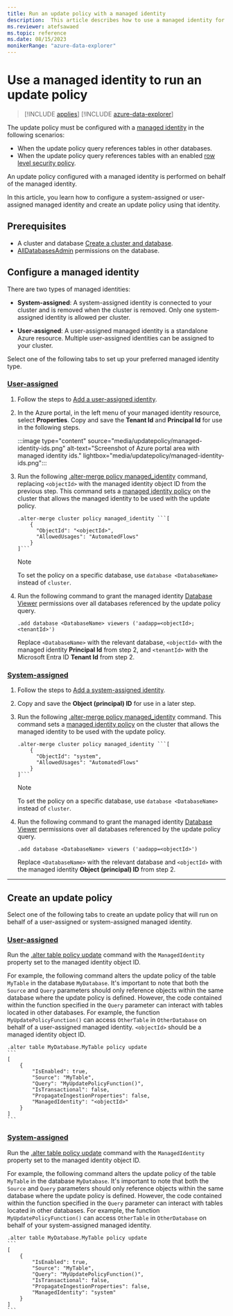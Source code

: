 ```yaml
---
title: Run an update policy with a managed identity
description:  This article describes how to use a managed identity for update policy.
ms.reviewer: atefsawaed
ms.topic: reference
ms.date: 08/15/2023
monikerRange: "azure-data-explorer"
---
```

# Use a managed identity to run an update policy

> [!INCLUDE [applies](../includes/applies-to-version/applies.md)] [!INCLUDE [azure-data-explorer](../includes/applies-to-version/azure-data-explorer.md)]

The update policy must be configured with a [managed identity](/azure/data-explorer/managed-identities-overview.md) in the following scenarios:

* When the update policy query references tables in other databases.
* When the update policy query references tables with an enabled [row level security policy](row-level-security-policy.md).

An update policy configured with a managed identity is performed on behalf of the managed identity.

In this article, you learn how to configure a system-assigned or user-assigned managed identity and create an update policy using that identity.

## Prerequisites

* A cluster and database [Create a cluster and database](/azure/data-explorer/create-cluster-and-database).
* [AllDatabasesAdmin](../access-control/role-based-access-control.md) permissions on the database.

## Configure a managed identity

There are two types of managed identities:

* **System-assigned**: A system-assigned identity is connected to your cluster and is removed when the cluster is removed. Only one system-assigned identity is allowed per cluster.

* **User-assigned**: A user-assigned managed identity is a standalone Azure resource. Multiple user-assigned identities can be assigned to your cluster.

Select one of the following tabs to set up your preferred managed identity type.

### [User-assigned](#tab/user-assigned)

1. Follow the steps to [Add a user-assigned identity](/azure/data-explorer/configure-managed-identities-cluster#add-a-user-assigned-identity).

1. In the Azure portal, in the left menu of your managed identity resource, select **Properties**. Copy and save the **Tenant Id** and **Principal Id** for use in the following steps.

    :::image type="content" source="media/updatepolicy/managed-identity-ids.png" alt-text="Screenshot of Azure portal area with managed identity ids." lightbox="media/updatepolicy/managed-identity-ids.png":::

1. Run the following [.alter-merge policy managed_identity](alter-merge-managed-identity-policy-command.md) command, replacing `<objectId>` with the managed identity object ID from the previous step. This command sets a [managed identity policy](../management/managed-identity-policy.md) on the cluster that allows the managed identity to be used with the update policy.

    ````kusto
    .alter-merge cluster policy managed_identity ```[
        {
          "ObjectId": "<objectId>",
          "AllowedUsages": "AutomatedFlows"
        }
    ]```
    ````

    > [!NOTE]
    > To set the policy on a specific database, use `database <DatabaseName>` instead of `cluster`.

1. Run the following command to grant the managed identity [Database Viewer](../access-control/role-based-access-control.md) permissions over all databases referenced by the update policy query.

    ```kusto
    .add database <DatabaseName> viewers ('aadapp=<objectId>;<tenantId>')
    ```

    Replace `<DatabaseName>` with the relevant database, `<objectId>` with the managed identity **Principal Id** from step 2, and `<tenantId>` with the Microsoft Entra ID **Tenant Id** from step 2.

### [System-assigned](#tab/system-assigned)

1. Follow the steps to [Add a system-assigned identity](/azure/data-explorer/configure-managed-identities-cluster#add-a-system-assigned-identity).

1. Copy and save the **Object (principal) ID** for use in a later step.

1. Run the following [.alter-merge policy managed_identity](alter-merge-managed-identity-policy-command.md) command. This command sets a [managed identity policy](../management/managed-identity-policy.md) on the cluster that allows the managed identity to be used with the update policy.

    ````kusto
    .alter-merge cluster policy managed_identity ```[
        {
          "ObjectId": "system",
          "AllowedUsages": "AutomatedFlows"
        }
    ]```
    ````

    > [!NOTE]
    > To set the policy on a specific database, use `database <DatabaseName>` instead of `cluster`.

1. Run the following command to grant the managed identity [Database Viewer](../access-control/role-based-access-control.md) permissions over all databases referenced by the update policy query.

    ```kusto
    .add database <DatabaseName> viewers ('aadapp=<objectId>')
    ```

    Replace `<DatabaseName>` with the relevant database and `<objectId>` with the managed identity **Object (principal) ID** from step 2.

---

## Create an update policy

Select one of the following tabs to create an update policy that will run on behalf of a user-assigned or system-assigned managed identity.

### [User-assigned](#tab/user-assigned)

Run the [.alter table policy update](alter-table-update-policy-command.md) command with the `ManagedIdentity` property set to the managed identity object ID.

For example, the following command alters the update policy of the table `MyTable` in the database `MyDatabase`. It's important to note that both the `Source` and `Query` parameters should only reference objects within the same database where the update policy is defined. However, the code contained within the function specified in the `Query` parameter can interact with tables located in other databases. For example, the function `MyUpdatePolicyFunction()` can access `OtherTable` in `OtherDatabase` on behalf of a user-assigned managed identity. `<objectId>` should be a managed identity object ID.

````kusto
.alter table MyDatabase.MyTable policy update
```
[
    {
        "IsEnabled": true,
        "Source": "MyTable",
        "Query": "MyUpdatePolicyFunction()",
        "IsTransactional": false,
        "PropagateIngestionProperties": false,
        "ManagedIdentity": "<objectId>"
    }
]
```
````

### [System-assigned](#tab/system-assigned)

Run the [.alter table policy update](alter-table-update-policy-command.md) command with the `ManagedIdentity` property set to the managed identity object ID.

For example, the following command alters the update policy of the table `MyTable` in the database `MyDatabase`. It's important to note that both the `Source` and `Query` parameters should only reference objects within the same database where the update policy is defined. However, the code contained within the function specified in the `Query` parameter can interact with tables located in other databases. For example, the function `MyUpdatePolicyFunction()` can access `OtherTable` in `OtherDatabase` on behalf of your system-assigned managed identity.

````kusto
.alter table MyDatabase.MyTable policy update
```
[
    {
        "IsEnabled": true,
        "Source": "MyTable",
        "Query": "MyUpdatePolicyFunction()",
        "IsTransactional": false,
        "PropagateIngestionProperties": false,
        "ManagedIdentity": "system"
    }
]
```
````
